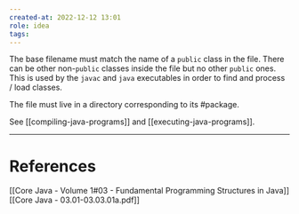 ```yaml
---
created-at: 2022-12-12 13:01
role: idea
tags: 
---
```


The base filename must match the name of a `public` class in the file. There can be other non-`public` classes inside the file but no other `public` ones. This is used by the `javac` and `java` executables in order to find and process / load classes.

The file must live in a directory corresponding to its #package.

See [[compiling-java-programs]] and [[executing-java-programs]].

---
# References
[[Core Java - Volume 1#03 - Fundamental Programming Structures in Java]]
[[Core Java - 03.01-03.03.01a.pdf]]